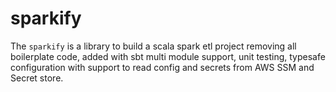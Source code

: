 # sparkify

The `sparkify` is a library to build a scala spark etl project removing all boilerplate code, added with sbt multi module support, unit testing, typesafe configuration with support to read config and secrets from AWS SSM and Secret store.
